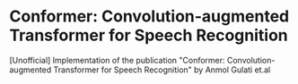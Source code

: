 # Conformer: Convolution-augmented Transformer for Speech Recognition
[Unofficial] Implementation of the publication "Conformer: Convolution-augmented Transformer for Speech Recognition" by Anmol Gulati et.al
